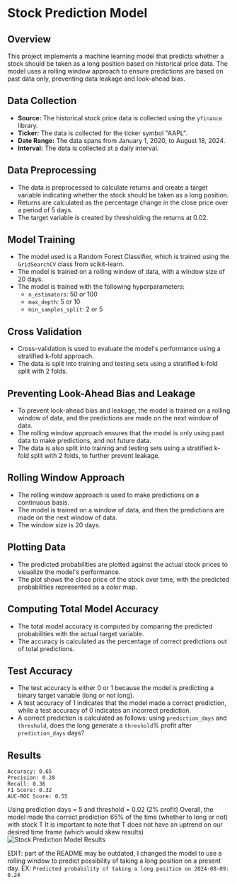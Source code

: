 # Stock Prediction Model

## Overview

This project implements a machine learning model that predicts whether a stock should be taken as a long position based on historical price data. The model uses a rolling window approach to ensure predictions are based on past data only, preventing data leakage and look-ahead bias.

## Data Collection

- **Source:** The historical stock price data is collected using the `yfinance` library.
- **Ticker:** The data is collected for the ticker symbol "AAPL".
- **Date Range:** The data spans from January 1, 2020, to August 18, 2024.
- **Interval:** The data is collected at a daily interval.

## Data Preprocessing

- The data is preprocessed to calculate returns and create a target variable indicating whether the stock should be taken as a long position.
- Returns are calculated as the percentage change in the close price over a period of 5 days.
- The target variable is created by thresholding the returns at 0.02.

## Model Training

- The model used is a Random Forest Classifier, which is trained using the `GridSearchCV` class from scikit-learn.
- The model is trained on a rolling window of data, with a window size of 20 days.
- The model is trained with the following hyperparameters:
  - `n_estimators`: 50 or 100
  - `max_depth`: 5 or 10
  - `min_samples_split`: 2 or 5

## Cross Validation

- Cross-validation is used to evaluate the model's performance using a stratified k-fold approach.
- The data is split into training and testing sets using a stratified k-fold split with 2 folds.

## Preventing Look-Ahead Bias and Leakage

- To prevent look-ahead bias and leakage, the model is trained on a rolling window of data, and the predictions are made on the next window of data.
- The rolling window approach ensures that the model is only using past data to make predictions, and not future data.
- The data is also split into training and testing sets using a stratified k-fold split with 2 folds, to further prevent leakage.

## Rolling Window Approach

- The rolling window approach is used to make predictions on a continuous basis.
- The model is trained on a window of data, and then the predictions are made on the next window of data.
- The window size is 20 days.

## Plotting Data

- The predicted probabilities are plotted against the actual stock prices to visualize the model's performance.
- The plot shows the close price of the stock over time, with the predicted probabilities represented as a color map.

## Computing Total Model Accuracy

- The total model accuracy is computed by comparing the predicted probabilities with the actual target variable.
- The accuracy is calculated as the percentage of correct predictions out of total predictions.

## Test Accuracy

- The test accuracy is either 0 or 1 because the model is predicting a binary target variable (long or not long).
- A test accuracy of 1 indicates that the model made a correct prediction, while a test accuracy of 0 indicates an incorrect prediction.
- A correct prediction is calculated as follows:
  using ```prediction_days``` and ```threshold```, does the long generate a ```threshold```% profit after ```prediction_days``` days? 

## Results

```
Accuracy: 0.65
Precision: 0.28
Recall: 0.36
F1 Score: 0.32
AUC-ROC Score: 0.55
```
Using prediction days = 5 and threshold = 0.02 (2% profit)
Overall, the model made the correct prediction 65% of the time (whether to long or not) with stock T
It is important to note that T does not have an uptrend on our desired time frame (which would skew results)
![Stock Prediction Model Results](https://ix221-images.s3.us-east-2.amazonaws.com/BACpreds.png)

EDIT:
part of the README may be outdated, I changed the model to use a rolling window to predict possibility of taking a long position on a present day.
EX: ```Predicted probability of taking a long position on 2024-08-09: 0.24```